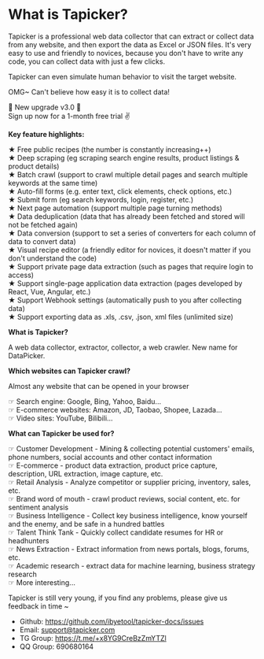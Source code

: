 # What is Tapicker?

Tapicker is a professional web data collector that can extract or collect data from any website, and then export the data as Excel or JSON files.
It's very easy to use and friendly to novices, because you don't have to write any code, you can collect data with just a few clicks.

Tapicker can even simulate human behavior to visit the target website.

OMG~ Can't believe how easy it is to collect data!

🎉 New upgrade v3.0 🎉  
Sign up now for a 1-month free trial ✌️

**Key feature highlights:**

★ Free public recipes (the number is constantly increasing++)  
★ Deep scraping (eg scraping search engine results, product listings & product details)  
★ Batch crawl (support to crawl multiple detail pages and search multiple keywords at the same time)  
★ Auto-fill forms (e.g. enter text, click elements, check options, etc.)  
★ Submit form (eg search keywords, login, register, etc.)  
★ Next page automation (support multiple page turning methods)  
★ Data deduplication (data that has already been fetched and stored will not be fetched again)  
★ Data conversion (support to set a series of converters for each column of data to convert data)  
★ Visual recipe editor (a friendly editor for novices, it doesn't matter if you don't understand the code)  
★ Support private page data extraction (such as pages that require login to access)  
★ Support single-page application data extraction (pages developed by React, Vue, Angular, etc.)  
★ Support Webhook settings (automatically push to you after collecting data)  
★ Support exporting data as .xls, .csv, .json, xml files (unlimited size)

**What is Tapicker?**

A web data collector, extractor, collector, a web crawler. New name for DataPicker.

**Which websites can Tapicker crawl?**

Almost any website that can be opened in your browser

☞ Search engine: Google, Bing, Yahoo, Baidu...  
☞ E-commerce websites: Amazon, JD, Taobao, Shopee, Lazada...  
☞ Video sites: YouTube, Bilibili...

**What can Tapicker be used for?**

☞ Customer Development - Mining & collecting potential customers' emails, phone numbers, social accounts and other contact information  
☞ E-commerce - product data extraction, product price capture, description, URL extraction, image capture, etc.  
☞ Retail Analysis - Analyze competitor or supplier pricing, inventory, sales, etc.  
☞ Brand word of mouth - crawl product reviews, social content, etc. for sentiment analysis  
☞ Business Intelligence - Collect key business intelligence, know yourself and the enemy, and be safe in a hundred battles  
☞ Talent Think Tank - Quickly collect candidate resumes for HR or headhunters  
☞ News Extraction - Extract information from news portals, blogs, forums, etc.  
☞ Academic research - extract data for machine learning, business strategy research  
☞ More interesting...

Tapicker is still very young, if you find any problems, please give us feedback in time ~

- Github: https://github.com/ibyetool/tapicker-docs/issues
- Email: support@tapicker.com
- TG Group: https://t.me/+x8YG9CreBzZmYTZl
- QQ Group: 690680164
